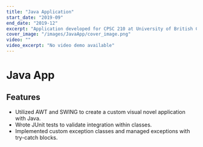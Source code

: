 ```yaml
---
title: "Java Application"
start_date: "2019-09"
end_date: "2019-12"
excerpt: "Application developed for CPSC 210 at University of British Columbia"
cover_image: "/images/JavaApp/cover_image.png"
video: ""
video_excerpt: "No video demo available"
---
```


# Java App

## Features

- Utilized AWT and SWING to create a custom visual novel application with Java.
- Wrote JUnit tests to validate integration within classes.
- Implemented custom exception classes and managed exceptions with try-catch blocks.
